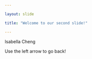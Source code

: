```yaml
---

layout: slide

title: "Welcome to our second slide!"

---
```


Isabella Cheng

Use the left arrow to go back!

